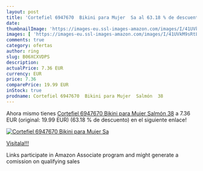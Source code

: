 ```yaml
---
layout: post
title: 'Cortefiel 6947670  Bikini para Mujer  Sa al 63.18 % de descuento'
date: 
thumbnailImage: 'https://images-eu.ssl-images-amazon.com/images/I/41UVkM9sRtL._SL200_.jpg'
images: [ 'https://images-eu.ssl-images-amazon.com/images/I/41UVkM9sRtL._SL200_.jpg' ]
comments: true
category: ofertas
author: ring
slug: B06XCXVDPS
description:
actualPrice: 7.36 EUR
currency: EUR
price: 7.36
comparePrice: 19.99 EUR
inStock: true
prodname: Cortefiel 6947670  Bikini para Mujer  Salmón  38
---
```


Ahora mismo tienes [Cortefiel 6947670  Bikini para Mujer  Salmón  38](https://www.amazon.es/dp/B06XCXVDPS/?tag=tolees-21) a 7.36 EUR (original: 19.99 EUR) (63.18 %  de descuento) en el siguiente enlace!

[![Cortefiel 6947670  Bikini para Mujer  Sa](https://images-eu.ssl-images-amazon.com/images/I/41UVkM9sRtL._SL200_.jpg)](https://www.amazon.es/dp/B06XCXVDPS/?tag=tolees-21)

[Visítala!!!](https://www.amazon.es/dp/B06XCXVDPS/?tag=tolees-21)

Links participate in Amazon Associate program and might generate a comission on qualifying sales
